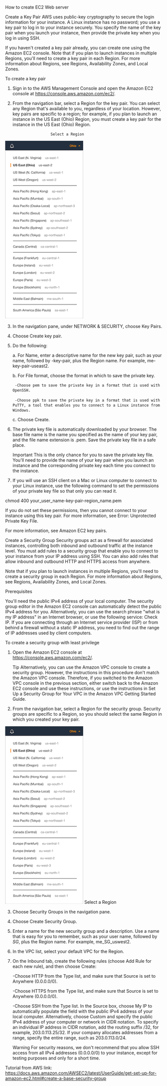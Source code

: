 How to create EC2 Web server

Create a Key Pair
AWS uses public-key cryptography to secure the login information for your instance. A Linux instance has no password; you use a key pair to log in to your instance securely. You specify the name of the key pair when you launch your instance, then provide the private key when you log in using SSH.

If you haven't created a key pair already, you can create one using the Amazon EC2 console. Note that if you plan to launch instances in multiple Regions, you'll need to create a key pair in each Region. For more information about Regions, see Regions, Availability Zones, and Local Zones.

To create a key pair

1. Sign in to the AWS Management Console and open the Amazon EC2 console at https://console.aws.amazon.com/ec2/.

2. From the navigation bar, select a Region for the key pair. You can select any Region that's available to you, regardless of your location. However, key pairs are specific to a region; for example, if you plan to launch an instance in the US East (Ohio) Region, you must create a key pair for the instance in the US East (Ohio) Region.


						Select a Region
![test image](/Database/Documentation/DocumentationImages/EC2_select_region.png)
					
3. In the navigation pane, under NETWORK & SECURITY, choose Key Pairs.

4. Choose Create key pair.

5. Do the following:

	a. For Name, enter a descriptive name for the new key pair, such as your name, followed by -key-pair, plus the Region name. For example, me-key-pair-useast2.

	b. For File format, choose the format in which to save the private key.

		-Choose pem to save the private key in a format that is used with OpenSSH.

		-Choose ppk to save the private key in a format that is used with PuTTY, a tool that enables you to connect to a Linux instance from Windows.

	c. Choose Create.

6. The private key file is automatically downloaded by your browser. The base file name is the name you specified as the name of your key pair, and the file name extension is .pem. Save the private key file in a safe place.

	Important
	This is the only chance for you to save the private key file. You'll need to provide the name of your key pair when you launch an instance and the corresponding private key each time you connect to the instance.

7. If you will use an SSH client on a Mac or Linux computer to connect to your Linux instance, use the following command to set the permissions of your private key file so that only you can read it.

chmod 400 your_user_name-key-pair-region_name.pem

If you do not set these permissions, then you cannot connect to your instance using this key pair. For more information, see Error: Unprotected Private Key File.

For more information, see Amazon EC2 key pairs.

Create a Security Group
Security groups act as a firewall for associated instances, controlling both inbound and outbound traffic at the instance level. You must add rules to a security group that enable you to connect to your instance from your IP address using SSH. You can also add rules that allow inbound and outbound HTTP and HTTPS access from anywhere.

Note that if you plan to launch instances in multiple Regions, you'll need to create a security group in each Region. For more information about Regions, see Regions, Availability Zones, and Local Zones.

Prerequisites

You'll need the public IPv4 address of your local computer. The security group editor in the Amazon EC2 console can automatically detect the public IPv4 address for you. Alternatively, you can use the search phrase "what is my IP address" in an Internet browser, or use the following service: Check IP. If you are connecting through an Internet service provider (ISP) or from behind a firewall without a static IP address, you need to find out the range of IP addresses used by client computers.

To create a security group with least privilege

1. Open the Amazon EC2 console at https://console.aws.amazon.com/ec2/.

	Tip
	Alternatively, you can use the Amazon VPC console to create a security group. However, the instructions in this procedure don't match the Amazon VPC console. Therefore, if you switched to the Amazon VPC console in the previous section, either switch back to the Amazon EC2 console and use these instructions, or use the instructions in Set Up a Security Group for Your VPC in the Amazon VPC Getting Started Guide.

2. From the navigation bar, select a Region for the security group. Security groups are specific to a Region, so you should select the same Region in which you created your key pair.


![test image](/Database/Documentation/DocumentationImages/EC2_select_region.png) Select a Region
					
3. Choose Security Groups in the navigation pane.

4. Choose Create Security Group.

5. Enter a name for the new security group and a description. Use a name that is easy for you to remember, such as your user name, followed by _SG_, plus the Region name. For example, me_SG_uswest2.

6. In the VPC list, select your default VPC for the Region.

7. On the Inbound tab, create the following rules (choose Add Rule for each new rule), and then choose Create:

	-Choose HTTP from the Type list, and make sure that Source is set to Anywhere (0.0.0.0/0).

	-Choose HTTPS from the Type list, and make sure that Source is set to Anywhere (0.0.0.0/0).

	-Choose SSH from the Type list. In the Source box, choose My IP to automatically populate the field with the public IPv4 address of your local computer. Alternatively, choose Custom and specify the public IPv4 address of your computer or network in CIDR notation. To specify an individual IP address in CIDR notation, add the routing suffix /32, for example, 203.0.113.25/32. If your company allocates addresses from a range, specify the entire range, such as 203.0.113.0/24.

	Warning
	For security reasons, we don't recommend that you allow SSH access from all IPv4 addresses (0.0.0.0/0) to your instance, except for testing purposes and only for a short time.

Tutorial from AWS link: https://docs.aws.amazon.com/AWSEC2/latest/UserGuide/get-set-up-for-amazon-ec2.html#create-a-base-security-group
